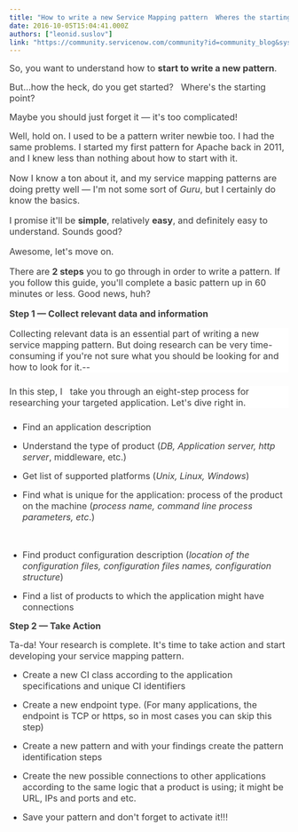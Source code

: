 ```yaml
---
title: "How to write a new Service Mapping pattern  Wheres the starting point"
date: 2016-10-05T15:04:41.000Z
authors: ["leonid.suslov"]
link: "https://community.servicenow.com/community?id=community_blog&sys_id=e56eeeaddbd0dbc01dcaf3231f961912"
---
```

<p><span style="font-size: 12pt; color: #3d3d3d;">So, you want to understand how to <strong>start to write a new pattern</strong>.</span></p><p></p><p><span style="font-size: 12pt; color: #3d3d3d;">But…how the heck, do you get started?   Where's the starting point?</span></p><p><span style="color: #3d3d3d; font-size: 12pt;">Maybe you should just forget it — it's too complicated!</span></p><p></p><p style="margin-bottom: 12.0pt;"><span style="color: #3d3d3d; font-size: 12pt;">Well, hold on. I used to be a pattern writer newbie too. I had the same problems. I started my first pattern for Apache back in 2011, and I knew less than nothing about how to start with it.</span></p><p style="margin-bottom: 12.0pt;"><span style="color: #3d3d3d; font-size: 12pt;">Now I know a ton about it, and my service mapping patterns are doing pretty well — I'm not some sort of <em>Guru</em>, but I certainly do know the basics.</span></p><p style="margin-bottom: 12.0pt;"><span style="color: #3d3d3d; font-size: 12pt;">I promise it'll be <strong>simple</strong>, relatively <strong>easy</strong>, and definitely easy to understand. Sounds good?</span></p><p style="margin-bottom: 12.0pt;"><span style="color: #3d3d3d; font-size: 12pt;">Awesome, let's move on. </span></p><p style="margin-bottom: 12.0pt;"><span style="color: #3d3d3d; font-size: 12pt;">There are <strong>2 steps</strong> you to go through in order to write a pattern. If you follow this guide, you'll complete a basic pattern up in 60 minutes or less. Good news, huh?</span></p><p></p><p><span style="color: #3d3d3d; font-size: 12pt;"><strong>Step 1 — Collect relevant data and information</strong></span></p><p style="margin-top: 12.0pt; margin-bottom: .25in; background: white;"><span style="font-size: 12pt; color: #3d3d3d;">Collecting relevant data is an essential part of writing a new service mapping pattern. But doing research can be very time-consuming if you're not sure what you should be looking for and how to look for it.--</span></p><p style="margin-top: 12.0pt; margin-bottom: .25in; background: white;"><span style="color: #3d3d3d; font-size: 12pt;">In this step, I   take you through an eight-step process for researching your targeted application. Let's dive right in.</span></p><ul style="list-style-type: disc;"><li><span style="color: #3d3d3d; font-size: 12pt;">Find an application description</span></li></ul><p></p><ul style="list-style-type: disc;"><li><span style="color: #3d3d3d; font-size: 12pt;">Understand the type of product (<em>DB, Application server, http server</em>, middleware, etc.)</span></li></ul><p></p><ul style="list-style-type: disc;"><li><span style="color: #3d3d3d; font-size: 12pt;">Get list of supported platforms (<em>Unix, Linux, Windows</em>)</span></li></ul><p style="margin-top: 2.4pt; margin-bottom: 2.4pt;"></p><ul><li><span style="font-size: 12pt; color: #3d3d3d;">Find what is unique for the application: process of the product on the machine (<em>process name, command line process parameters, etc</em>.)</span></li></ul><p><span style="font-size: 12pt; color: #3d3d3d;">   </span></p><ul><li><span style="font-size: 12pt; color: #3d3d3d;">Find product configuration description (<em>location of the configuration files, configuration files names, configuration structure</em>)</span></li></ul><p></p><ul><li><span style="font-size: 12pt; color: #3d3d3d;">Find a list of products to which the application might have connections</span></li></ul><p style="margin-top: 2.4pt; margin-bottom: 2.4pt;"></p><p style="margin-top: 2.4pt; margin-bottom: 2.4pt;"><span style="color: #3d3d3d; font-size: 12pt;"><strong>Step 2 — Take Action</strong></span></p><p style="margin-top: 2.4pt; margin-bottom: 2.4pt;"></p><p><span style="font-size: 12pt; color: #3d3d3d;"><span style="background: white;">Ta-da! Your research is complete. It's time to take action and start developing </span>your service mapping pattern. </span></p><p style="margin-top: 2.4pt; margin-bottom: 2.4pt;"></p><ul style="list-style-type: disc;"><li><span style="color: #3d3d3d; font-size: 12pt;">Create a new CI class according to the application specifications and unique CI identifiers</span></li></ul><p style="margin-top: 2.4pt; margin-bottom: 2.4pt;"></p><ul style="list-style-type: disc;"><li><span style="color: #3d3d3d; font-size: 12pt;">Create a new endpoint type. (For many applications, the endpoint is TCP or https, so in most cases you can skip this step)</span></li></ul><p style="margin-top: 2.4pt; margin-bottom: 2.4pt;"></p><ul style="list-style-type: disc;"><li><span style="color: #3d3d3d; font-size: 12pt;">Create a new pattern and with your findings create the pattern identification steps</span></li></ul><p style="margin-top: 2.4pt; margin-bottom: 2.4pt;"></p><ul style="list-style-type: disc;"><li><span style="font-size: 12pt; color: #3d3d3d;">Create the new possible connections to other applications according to the same logic that a product is using; it might be URL, IPs and ports and etc.</span></li></ul><p style="margin-top: 2.4pt; margin-bottom: 2.4pt;"></p><ul style="list-style-type: disc;"><li><span style="color: #3d3d3d; font-size: 12pt;">Save your pattern and don't forget to activate it!!!</span></li></ul>